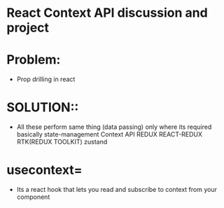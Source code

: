 # React Context API discussion and project

# Problem: 
- Prop drilling in react

# SOLUTION::
- All these perform same thing (data passing) only where its required basically state-management
Context API
REDUX
REACT-REDUX
RTK(REDUX TOOLKIT)
zustand

# usecontext= 
- Its a react hook that lets you read and subscribe to context from your component